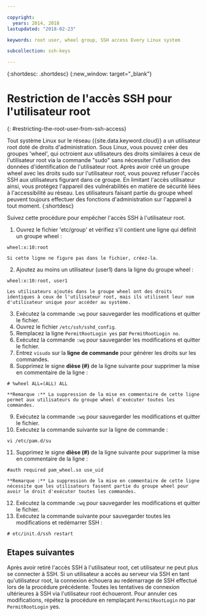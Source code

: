 ```yaml
---

copyright:
  years: 2014, 2018
lastupdated: "2018-02-23"

keywords: root user, wheel group, SSH access Every Linux system

subcollection: ssh-keys

---
```


{:shortdesc: .shortdesc}
{:new_window: target="_blank"}

# Restriction de l'accès SSH pour l'utilisateur root
{: #restricting-the-root-user-from-ssh-access}

Tout système Linux sur le réseau {{site.data.keyword.cloud}} a un utilisateur root doté de droits d'administration. Sous Linux, vous pouvez créer des groupes 'wheel', qui octroient aux utilisateurs des droits similaires à ceux de l'utilisateur root via la commande "sudo" sans nécessiter l'utilisation des données d'identification de l'utilisateur root. Après avoir créé un groupe wheel avec les droits sudo sur l'utilisateur root, vous pouvez refuser l'accès SSH aux utilisateurs figurant dans ce groupe. En limitant l'accès utilisateur ainsi, vous protégez l'appareil des vulnérabilités en matière de sécurité liées à l'accessibilité au réseau. Les utilisateurs faisant partie du groupe wheel peuvent toujours effectuer des fonctions d'administration sur l'appareil à tout moment.
{:shortdesc}

Suivez cette procédure pour empêcher l'accès SSH à l'utilisateur root.

1. Ouvrez le fichier 'etc/group' et vérifiez s'il contient une ligne qui définit un groupe wheel :
```
wheel:x:10:root
```

    Si cette ligne ne figure pas dans le fichier, créez-la.

2. Ajoutez au moins un utilisateur (user1) dans la ligne du groupe wheel :
```
wheel:x:10:root, user1
```

    Les utilisateurs ajoutés dans le groupe wheel ont des droits identiques à ceux de l'utilisateur root, mais ils utilisent leur nom d'utilisateur unique pour accéder au système.
3. Exécutez la commande `:wq` pour sauvegarder les modifications et quitter le fichier.
4. Ouvrez le fichier `/etc/ssh/sshd_config`.
5. Remplacez la ligne `PermitRootLogin yes` par `PermitRootLogin no`.
6. Exécutez la commande `:wq` pour sauvegarder les modifications et quitter le fichier.
7. Entrez `visudo` sur la **ligne de commande** pour générer les droits sur les commandes.
8. Supprimez le signe **dièse (#)** de la ligne suivante pour supprimer la mise en commentaire de la ligne :
```
# %wheel ALL=(ALL) ALL
```

    **Remarque :** La suppression de la mise en commentaire de cette ligne permet aux utilisateurs du groupe wheel d'exécuter toutes les commandes.

9. Exécutez la commande `:wq` pour sauvegarder les modifications et quitter le fichier.
10. Exécutez la commande suivante sur la ligne de commande :
```
vi /etc/pam.d/su
```

11. Supprimez le signe **dièse (#)** de la ligne suivante pour supprimer la mise en commentaire de la ligne :
```
#auth required pam_wheel.so use_uid
```

    **Remarque :** La suppression de la mise en commentaire de cette ligne nécessite que les utilisateurs fassent partie du groupe wheel pour avoir le droit d'exécuter toutes les commandes.
12. Exécutez la commande `:wq` pour sauvegarder les modifications et quitter le fichier.
13. Exécutez la commande suivante pour sauvegarder toutes les modifications et redémarrer SSH :
```
# etc/init.d/ssh restart
```

## Etapes suivantes

Après avoir retiré l'accès SSH à l'utilisateur root, cet utilisateur ne peut plus se connecter à SSH. Si un utilisateur a accès au serveur via SSH en tant qu'utilisateur root, la connexion échouera au redémarrage de SSH effectué lors de la procédure précédente. Toutes les tentatives de connexion ultérieures à SSH via l'utilisateur root échoueront. Pour annuler ces modifications, répétez la procédure en remplaçant `PermitRootLogin` no par `PermitRootLogin` yes.
